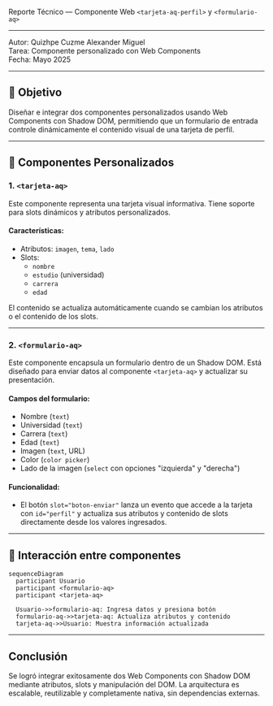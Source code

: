 Reporte Técnico — Componente Web ```<tarjeta-aq-perfil>``` y ```<formulario-aq>```

---

Autor: Quizhpe Cuzme Alexander Miguel  
Tarea: Componente personalizado con Web Components  
Fecha: Mayo 2025  

---

## 🎯 Objetivo

Diseñar e integrar dos componentes personalizados usando Web Components con Shadow DOM, permitiendo que un formulario de entrada controle dinámicamente el contenido visual de una tarjeta de perfil.

---

## 🧩 Componentes Personalizados

### 1. ```<tarjeta-aq>```

Este componente representa una tarjeta visual informativa. Tiene soporte para slots dinámicos y atributos personalizados.

#### Características:
- Atributos: `imagen`, `tema`, `lado`
- Slots:
  - `nombre`
  - `estudio` (universidad)
  - `carrera`
  - `edad`

El contenido se actualiza automáticamente cuando se cambian los atributos o el contenido de los slots.

---

### 2. `<formulario-aq>`

Este componente encapsula un formulario dentro de un Shadow DOM. Está diseñado para enviar datos al componente `<tarjeta-aq>` y actualizar su presentación.

#### Campos del formulario:
- Nombre (`text`)
- Universidad (`text`)
- Carrera (`text`)
- Edad (`text`)
- Imagen (`text`, URL)
- Color (`color picker`)
- Lado de la imagen (`select` con opciones "izquierda" y "derecha")

#### Funcionalidad:
- El botón `slot="boton-enviar"` lanza un evento que accede a la tarjeta con `id="perfil"` y actualiza sus atributos y contenido de slots directamente desde los valores ingresados.

---

## 🔁 Interacción entre componentes

```mermaid
sequenceDiagram
  participant Usuario
  participant <formulario-aq>
  participant <tarjeta-aq>

  Usuario->>formulario-aq: Ingresa datos y presiona botón
  formulario-aq->>tarjeta-aq: Actualiza atributos y contenido
  tarjeta-aq->>Usuario: Muestra información actualizada
```
---

## Conclusión

Se logró integrar exitosamente dos Web Components con Shadow DOM mediante atributos, slots y manipulación del DOM. La arquitectura es escalable, reutilizable y completamente nativa, sin dependencias externas.